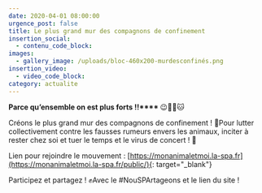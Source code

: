 ```yaml
---
date: 2020-04-01 08:00:00
urgence_post: false
title: Le plus grand mur des compagnons de confinement
insertion_social:
  - contenu_code_block:
images:
  - gallery_image: /uploads/bloc-460x200-murdesconfinés.png
insertion_video:
  - video_code_block:
category: actualite
---
```


**Parce qu’ensemble on est plus forts \!\!****&nbsp;**😉🐶🙂🐱

Cr&eacute;ons le plus grand mur des compagnons de confinement \! 💪Pour lutter collectivement contre les fausses rumeurs envers les animaux, inciter &agrave; rester chez soi et tuer le temps et le virus de concert \! 💪

Lien pour rejoindre le mouvement :&nbsp;[https://monanimaletmoi.la-spa.fr](https://monanimaletmoi.la-spa.fr/public/){: target="_blank"}

Participez et partagez \! ✊Avec le \#NouSPArtageons et le lien du site \!